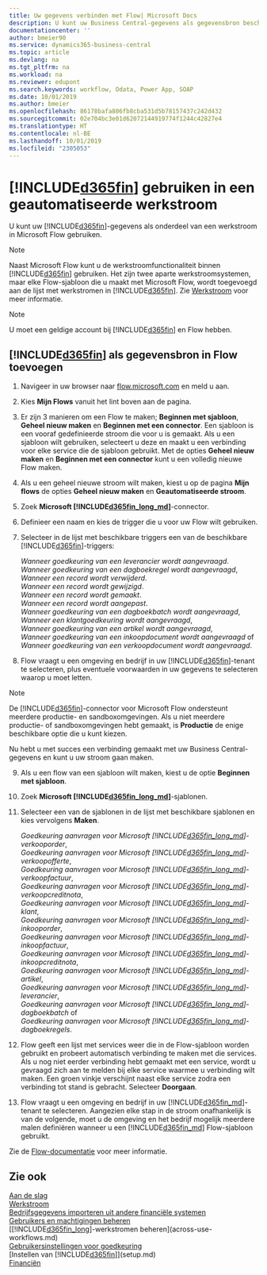 ```yaml
---
title: Uw gegevens verbinden met Flow| Microsoft Docs
description: U kunt uw Business Central-gegevens als gegevensbron beschikbaar maken en een OData-URL van uw webservices opgeven om een geautomatiseerde werkstroom te maken.
documentationcenter: ''
author: bmeier90
ms.service: dynamics365-business-central
ms.topic: article
ms.devlang: na
ms.tgt_pltfrm: na
ms.workload: na
ms.reviewer: edupont
ms.search.keywords: workflow, Odata, Power App, SOAP
ms.date: 10/01/2019
ms.author: bmeier
ms.openlocfilehash: 86178bafa806fb8cba531d5b78157437c242d432
ms.sourcegitcommit: 02e704bc3e01d62072144919774f1244c42827e4
ms.translationtype: HT
ms.contentlocale: nl-BE
ms.lasthandoff: 10/01/2019
ms.locfileid: "2305053"
---
```

# <a name="using-included365finincludesd365fin_mdmd-in-an-automated-workflow"></a>[!INCLUDE[d365fin](includes/d365fin_md.md)] gebruiken in een geautomatiseerde werkstroom
U kunt uw [!INCLUDE[d365fin](includes/d365fin_md.md)]-gegevens als onderdeel van een werkstroom in Microsoft Flow gebruiken.

> [!NOTE]
> Naast Microsoft Flow kunt u de werkstroomfunctionaliteit binnen [!INCLUDE[d365fin](includes/d365fin_md.md)] gebruiken. Het zijn twee aparte werkstroomsystemen, maar elke Flow-sjabloon die u maakt met Microsoft Flow, wordt toegevoegd aan de lijst met werkstromen in [!INCLUDE[d365fin](includes/d365fin_md.md)]. Zie [Werkstroom](across-workflow.md) voor meer informatie.  

> [!NOTE]  
> U moet een geldige account bij [!INCLUDE[d365fin](includes/d365fin_md.md)] en Flow hebben.  

## <a name="to-add-included365finincludesd365fin_mdmd-as-a-data-source-in-flow"></a>[!INCLUDE[d365fin](includes/d365fin_md.md)] als gegevensbron in Flow toevoegen
1. Navigeer in uw browser naar [flow.microsoft.com](https://flow.microsoft.com/en-us/) en meld u aan.
2. Kies **Mijn Flows** vanuit het lint boven aan de pagina.
3. Er zijn 3 manieren om een Flow te maken; **Beginnen met sjabloon**, **Geheel nieuw maken** en **Beginnen met een connector**. Een sjabloon is een vooraf gedefinieerde stroom die voor u is gemaakt. Als u een sjabloon wilt gebruiken, selecteert u deze en maakt u een verbinding voor elke service die de sjabloon gebruikt. Met de opties **Geheel nieuw maken** en **Beginnen met een connector** kunt u een volledig nieuwe Flow maken.
4. Als u een geheel nieuwe stroom wilt maken, kiest u op de pagina **Mijn flows** de opties **Geheel nieuw maken** en **Geautomatiseerde stroom**.
5. Zoek **Microsoft [!INCLUDE[d365fin_long_md](includes/d365fin_long_md.md)]**-connector.
6. Definieer een naam en kies de trigger die u voor uw Flow wilt gebruiken.
7. Selecteer in de lijst met beschikbare triggers een van de beschikbare [!INCLUDE[d365fin](includes/d365fin_md.md)]-triggers:  
    
    *Wanneer goedkeuring van een leverancier wordt aangevraagd*.    
    *Wanneer goedkeuring van een dagboekregel wordt aangevraagd*,    
    *Wanneer een record wordt verwijderd*.    
    *Wanneer een record wordt gewijzigd*.    
    *Wanneer een record wordt gemaakt*.    
    *Wanneer een record wordt aangepast*.    
    *Wanneer goedkeuring van een dagboekbatch wordt aangevraagd*,   
    *Wanneer een klantgoedkeuring wordt aangevraagd*,   
    *Wanneer goedkeuring van een artikel wordt aangevraagd*,    
    *Wanneer goedkeuring van een inkoopdocument wordt aangevraagd* of     
     *Wanneer goedkeuring van een verkoopdocument wordt aangevraagd*.
     
8. Flow vraagt u een omgeving en bedrijf in uw [!INCLUDE[d365fin](includes/d365fin_md.md)]-tenant te selecteren, plus eventuele voorwaarden in uw gegevens te selecteren waarop u moet letten.

> [!NOTE]  
>   De [!INCLUDE[d365fin](includes/d365fin_md.md)]-connector voor Microsoft Flow ondersteunt meerdere productie- en sandboxomgevingen. Als u niet meerdere productie- of sandboxomgevingen hebt gemaakt, is **Productie** de enige beschikbare optie die u kunt kiezen. 

Nu hebt u met succes een verbinding gemaakt met uw Business Central-gegevens en kunt u uw stroom gaan maken.

9. Als u een flow van een sjabloon wilt maken, kiest u de optie **Beginnen met sjabloon**.
10. Zoek **Microsoft [!INCLUDE[d365fin_long_md](includes/d365fin_long_md.md)]**-sjablonen.
11. Selecteer een van de sjablonen in de lijst met beschikbare sjablonen en kies vervolgens **Maken**.  

    *Goedkeuring aanvragen voor Microsoft [!INCLUDE[d365fin_long_md](includes/d365fin_long_md.md)]-verkooporder*,  
    *Goedkeuring aanvragen voor Microsoft [!INCLUDE[d365fin_long_md](includes/d365fin_long_md.md)]-verkoopofferte*,  
    *Goedkeuring aanvragen voor Microsoft [!INCLUDE[d365fin_long_md](includes/d365fin_long_md.md)]-verkoopfactuur*,  
    *Goedkeuring aanvragen voor Microsoft [!INCLUDE[d365fin_long_md](includes/d365fin_long_md.md)]-verkoopcreditnota*,  
    *Goedkeuring aanvragen voor Microsoft [!INCLUDE[d365fin_long_md](includes/d365fin_long_md.md)]-klant*,  
    *Goedkeuring aanvragen voor Microsoft [!INCLUDE[d365fin_long_md](includes/d365fin_long_md.md)]-inkooporder*,  
    *Goedkeuring aanvragen voor Microsoft [!INCLUDE[d365fin_long_md](includes/d365fin_long_md.md)]-inkoopfactuur*,  
    *Goedkeuring aanvragen voor Microsoft [!INCLUDE[d365fin_long_md](includes/d365fin_long_md.md)]-inkoopcreditnota*,  
    *Goedkeuring aanvragen voor Microsoft [!INCLUDE[d365fin_long_md](includes/d365fin_long_md.md)]-artikel*,  
    *Goedkeuring aanvragen voor Microsoft [!INCLUDE[d365fin_long_md](includes/d365fin_long_md.md)]-leverancier*,  
    *Goedkeuring aanvragen voor Microsoft [!INCLUDE[d365fin_long_md](includes/d365fin_long_md.md)]-dagboekbatch* of    
    *Goedkeuring aanvragen voor Microsoft [!INCLUDE[d365fin_long_md](includes/d365fin_long_md.md)]-dagboekregels*.  
12. Flow geeft een lijst met services weer die in de Flow-sjabloon worden gebruikt en probeert automatisch verbinding te maken met die services. Als u nog niet eerder verbinding hebt gemaakt met een service, wordt u gevraagd zich aan te melden bij elke service waarmee u verbinding wilt maken. Een groen vinkje verschijnt naast elke service zodra een verbinding tot stand is gebracht. Selecteer **Doorgaan**.
13. Flow vraagt u een omgeving en bedrijf in uw [!INCLUDE[d365fin_md](includes/d365fin_md.md)]-tenant te selecteren. Aangezien elke stap in de stroom onafhankelijk is van de volgende, moet u de omgeving en het bedrijf mogelijk meerdere malen definiëren wanneer u een [!INCLUDE[d365fin_md](includes/d365fin_md.md)] Flow-sjabloon gebruikt.

Zie de [Flow-documentatie](/flow/getting-started) voor meer informatie.

## <a name="see-also"></a>Zie ook
[Aan de slag](product-get-started.md)  
[Werkstroom](across-workflow.md)  
[Bedrijfsgegevens importeren uit andere financiële systemen](across-import-data-configuration-packages.md)  
[Gebruikers en machtigingen beheren](ui-how-users-permissions.md)   
[[!INCLUDE[d365fin_long](includes/d365fin_long_md.md)]-werkstromen beheren](across-use-workflows.md)  
[Gebruikersinstellingen voor goedkeuring](across-how-to-set-up-approval-users.md)  
[Instellen van [!INCLUDE[d365fin](includes/d365fin_md.md)]](setup.md)  
[Financiën](finance.md)  

